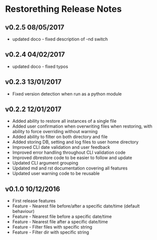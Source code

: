 Restorething Release Notes
==========================

v0.2.5 08/05/2017
-----------------

* updated doco - fixed description of -nd switch

v0.2.4 04/02/2017
-----------------

* updated doco - fixed typos

v0.2.3 13/01/2017
-----------------

* Fixed version detection when run as a python module

v0.2.2 12/01/2017
-----------------

* Added ability to restore all instances of a single file
* Added user confirmation when overwriting files when restoring, with ability to force overriding without warning
* Added ability to filter on both directory and file
* Added storing DB, setting and log files to user home directory
* Improved CLI date validation and user feedback
* Improved error handling throughout CLI validation code
* Improved dbrestore code to be easier to follow and update
* Updated CLI argument grouping
* Updated md and rst documentation covering all features
* Updated user warning code to be reusable

v0.1.0 10/12/2016
-----------------

* First release features
* Feature - Nearest file before/after a specific date/time (default behaviour)
* Feature - Nearest file before a specific date/time
* Feature - Nearest file after a specific date/time
* Feature - Filter files with specific string
* Feature - Filter dir with specific string


